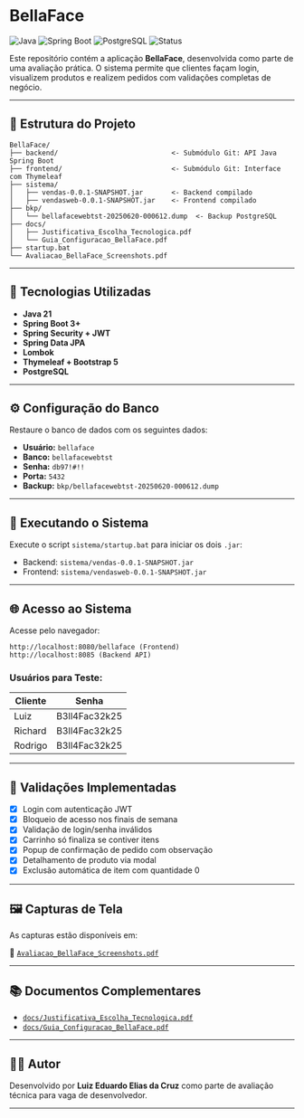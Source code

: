 # BellaFace

![Java](https://img.shields.io/badge/Java-21-blue.svg)
![Spring Boot](https://img.shields.io/badge/Spring_Boot-3.0+-brightgreen.svg)
![PostgreSQL](https://img.shields.io/badge/Database-PostgreSQL-blue.svg)
![Status](https://img.shields.io/badge/Status-Completo-green.svg)

Este repositório contém a aplicação **BellaFace**, desenvolvida como parte de uma avaliação prática. O sistema permite que clientes façam login, visualizem produtos e realizem pedidos com validações completas de negócio.

---

## 📂 Estrutura do Projeto

```
BellaFace/
├── backend/                            <- Submódulo Git: API Java Spring Boot
├── frontend/                           <- Submódulo Git: Interface com Thymeleaf
├── sistema/
│   ├── vendas-0.0.1-SNAPSHOT.jar       <- Backend compilado
│   ├── vendasweb-0.0.1-SNAPSHOT.jar    <- Frontend compilado
├── bkp/
│   └── bellafacewebtst-20250620-000612.dump  <- Backup PostgreSQL
├── docs/
│   ├── Justificativa_Escolha_Tecnologica.pdf
│   └── Guia_Configuracao_BellaFace.pdf
├── startup.bat
└── Avaliacao_BellaFace_Screenshots.pdf
```

---

## 🧰 Tecnologias Utilizadas

- **Java 21**
- **Spring Boot 3+**
- **Spring Security + JWT**
- **Spring Data JPA**
- **Lombok**
- **Thymeleaf + Bootstrap 5**
- **PostgreSQL**

---

## ⚙️ Configuração do Banco

Restaure o banco de dados com os seguintes dados:

- **Usuário:** `bellaface`
- **Banco:** `bellafacewebtst`
- **Senha:** `db97!#!!`
- **Porta:** `5432`
- **Backup:** `bkp/bellafacewebtst-20250620-000612.dump`

---

## 🚀 Executando o Sistema

Execute o script `sistema/startup.bat` para iniciar os dois `.jar`:

- Backend: `sistema/vendas-0.0.1-SNAPSHOT.jar`
- Frontend: `sistema/vendasweb-0.0.1-SNAPSHOT.jar`

---

## 🌐 Acesso ao Sistema

Acesse pelo navegador:

```
http://localhost:8080/bellaface (Frontend)
http://localhost:8085 (Backend API)
```

### Usuários para Teste:

| Cliente  | Senha           |
|----------|------------------|
| Luiz     | B3ll4Fac32k25    |
| Richard  | B3ll4Fac32k25    |
| Rodrigo  | B3ll4Fac32k25    |

---

## 🔐 Validações Implementadas

- [x] Login com autenticação JWT
- [x] Bloqueio de acesso nos finais de semana
- [x] Validação de login/senha inválidos
- [x] Carrinho só finaliza se contiver itens
- [x] Popup de confirmação de pedido com observação
- [x] Detalhamento de produto via modal
- [x] Exclusão automática de item com quantidade 0

---

## 🖼️ Capturas de Tela

As capturas estão disponíveis em:

📄 [`Avaliacao_BellaFace_Screenshots.pdf`](Avaliacao_BellaFace_Screenshots.pdf)

---

## 📚 Documentos Complementares

- [`docs/Justificativa_Escolha_Tecnologica.pdf`](docs/Justificativa_Escolha_Tecnologica.pdf)
- [`docs/Guia_Configuracao_BellaFace.pdf`](docs/Guia_Configuracao_BellaFace.pdf)

---

## 👨‍💻 Autor

Desenvolvido por **Luiz Eduardo Elias da Cruz** como parte de avaliação técnica para vaga de desenvolvedor.

---
